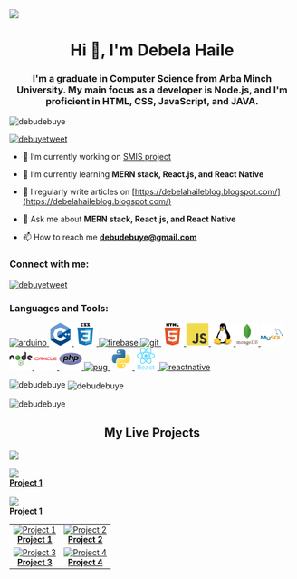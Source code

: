 <p > <img height ="300" align="center" src="https://cdn.dribbble.com/users/1162077/screenshots/3848914/programmer.gif"   /> </p>

<h1 align="center">Hi 👋, I'm Debela Haile</h1>
<h3 align="center">I'm a graduate in Computer Science from Arba Minch University. My main focus as a developer is Node.js, and I'm proficient in HTML, CSS, JavaScript, and JAVA.</h3>

<p align="left"> <img src="https://komarev.com/ghpvc/?username=debudebuye&label=Profile%20views&color=0e75b6&style=flat" alt="debudebuye" /> </p>

<p align="left"> <a href="https://twitter.com/debuyetweet" target="blank"><img src="https://img.shields.io/twitter/follow/debuyetweet?logo=twitter&style=for-the-badge" alt="debuyetweet" /></a> </p>

- 🔭 I’m currently working on [SMIS project](https://github.com/debudebuye/SMIS_Project.git)

- 🌱 I’m currently learning **MERN stack, React.js, and React Native**

- 📝 I regularly write articles on [https://debelahaileblog.blogspot.com/](https://debelahaileblog.blogspot.com/)

- 💬 Ask me about **MERN stack, React.js, and React Native**

- 📫 How to reach me **debudebuye@gmail.com**

<h3 align="left">Connect with me:</h3>
<p align="left">
<a href="https://twitter.com/debuyetweet" target="blank"><img align="center" src="https://raw.githubusercontent.com/rahuldkjain/github-profile-readme-generator/master/src/images/icons/Social/twitter.svg" alt="debuyetweet" height="30" width="40" /></a>
</p>

<h3 align="left">Languages and Tools:</h3>
<p align="left"> <a href="https://www.arduino.cc/" target="_blank" rel="noreferrer"> <img src="https://cdn.worldvectorlogo.com/logos/arduino-1.svg" alt="arduino" width="40" height="40"/> </a> <a href="https://www.w3schools.com/cpp/" target="_blank" rel="noreferrer"> <img src="https://raw.githubusercontent.com/devicons/devicon/master/icons/cplusplus/cplusplus-original.svg" alt="cplusplus" width="40" height="40"/> </a> <a href="https://www.w3schools.com/css/" target="_blank" rel="noreferrer"> <img src="https://raw.githubusercontent.com/devicons/devicon/master/icons/css3/css3-original-wordmark.svg" alt="css3" width="40" height="40"/> </a> <a href="https://firebase.google.com/" target="_blank" rel="noreferrer"> <img src="https://www.vectorlogo.zone/logos/firebase/firebase-icon.svg" alt="firebase" width="40" height="40"/> </a> <a href="https://git-scm.com/" target="_blank" rel="noreferrer"> <img src="https://www.vectorlogo.zone/logos/git-scm/git-scm-icon.svg" alt="git" width="40" height="40"/> </a> <a href="https://www.w3.org/html/" target="_blank" rel="noreferrer"> <img src="https://raw.githubusercontent.com/devicons/devicon/master/icons/html5/html5-original-wordmark.svg" alt="html5" width="40" height="40"/> </a> <a href="https://developer.mozilla.org/en-US/docs/Web/JavaScript" target="_blank" rel="noreferrer"> <img src="https://raw.githubusercontent.com/devicons/devicon/master/icons/javascript/javascript-original.svg" alt="javascript" width="40" height="40"/> </a> <a href="https://www.linux.org/" target="_blank" rel="noreferrer"> <img src="https://raw.githubusercontent.com/devicons/devicon/master/icons/linux/linux-original.svg" alt="linux" width="40" height="40"/> </a> <a href="https://www.mongodb.com/" target="_blank" rel="noreferrer"> <img src="https://raw.githubusercontent.com/devicons/devicon/master/icons/mongodb/mongodb-original-wordmark.svg" alt="mongodb" width="40" height="40"/> </a> <a href="https://www.mysql.com/" target="_blank" rel="noreferrer"> <img src="https://raw.githubusercontent.com/devicons/devicon/master/icons/mysql/mysql-original-wordmark.svg" alt="mysql" width="40" height="40"/> </a> <a href="https://nodejs.org" target="_blank" rel="noreferrer"> <img src="https://raw.githubusercontent.com/devicons/devicon/master/icons/nodejs/nodejs-original-wordmark.svg" alt="nodejs" width="40" height="40"/> </a> <a href="https://www.oracle.com/" target="_blank" rel="noreferrer"> <img src="https://raw.githubusercontent.com/devicons/devicon/master/icons/oracle/oracle-original.svg" alt="oracle" width="40" height="40"/> </a> <a href="https://www.php.net" target="_blank" rel="noreferrer"> <img src="https://raw.githubusercontent.com/devicons/devicon/master/icons/php/php-original.svg" alt="php" width="40" height="40"/> </a> <a href="https://pugjs.org" target="_blank" rel="noreferrer"> <img src="https://cdn.worldvectorlogo.com/logos/pug.svg" alt="pug" width="40" height="40"/> </a> <a href="https://www.python.org" target="_blank" rel="noreferrer"> <img src="https://raw.githubusercontent.com/devicons/devicon/master/icons/python/python-original.svg" alt="python" width="40" height="40"/> </a> <a href="https://reactjs.org/" target="_blank" rel="noreferrer"> <img src="https://raw.githubusercontent.com/devicons/devicon/master/icons/react/react-original-wordmark.svg" alt="react" width="40" height="40"/> </a> <a href="https://reactnative.dev/" target="_blank" rel="noreferrer">               <img src="https://reactnative.dev/img/header_logo.svg" alt="reactnative" width="40" height="40"/> </a> </p>

<p><img align="left" src="https://github-readme-stats.vercel.app/api/top-langs?username=debudebuye&show_icons=true&locale=en&layout=compact" alt="debudebuye" /></p>

<p>&nbsp;<img align="center" src="https://github-readme-stats.vercel.app/api?username=debudebuye&show_icons=true&locale=en" alt="debudebuye" /></p>

<p><img align="center" src="https://github-readme-streak-stats.herokuapp.com/?user=debudebuye&" alt="debudebuye" /></p>

<h2 align="center">My Live Projects</h2>

<p > <img height ="300" align="center" src="https://cdn.dribbble.com/users/1162077/screenshots/3848914/programmer.gif"   /> </p>

<p >  
 <a href="https://project1-link.com">
          <img height ="300" align="center" src="https://cdn.dribbble.com/users/1162077/screenshots/3848914/programmer.gif"   />
          <br>
          <strong>Project 1</strong>
        </a>
</p>

<p >  
 <a href="https://project1-link.com">
          <img height ="300" align="center" src="https://cdn.dribbble.com/users/1162077/screenshots/3848914/programmer.gif"   />
          <br>
          <strong>Project 1</strong>
        </a>
</p>

<div align="center">
  <table>
    <!-- First Row -->
    <tr>
      <td align="center" width="50%">
        <a href="https://project1-link.com">
          <img src="https://cdn.dribbble.com/users/1162077/screenshots/3848914/programmer.gif" alt="Project 1" width="100%">
          <br>
          <strong>Project 1</strong>
        </a>
      </td>
      <td align="center" width="50%">
        <a href="https://project2-link.com">
          <img src="https://cdn.dribbble.com/users/1162077/screenshots/3848914/programmer.gif" alt="Project 2" width="100%">
          <br>
          <strong>Project 2</strong>
        </a>
      </td>
    </tr>
    <!-- Second Row -->
    <tr>
      <td align="center" width="50%">
        <a href="https://project3-link.com">
          <img src="[Imgur](https://imgur.com/QSyQsX5)" alt="Project 3" width="100%">
          <br>
          <strong>Project 3</strong>
        </a>
      </td>
      <td align="center" width="50%">
        <a href="https://project4-link.com">
          <img src="https://via.placeholder.com/600x300" alt="Project 4" width="100%">
          <br>
          <strong>Project 4</strong>
        </a>
      </td>
    </tr>
  </table>
</div>
